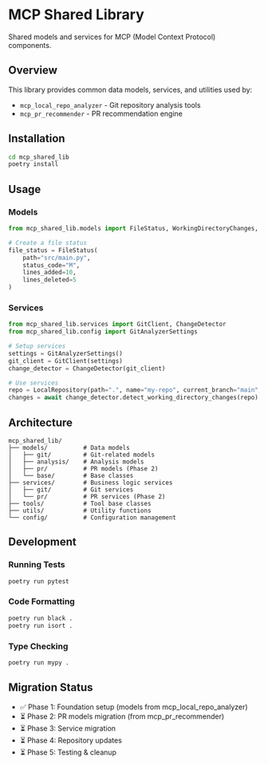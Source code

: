 # MCP Shared Library

Shared models and services for MCP (Model Context Protocol) components.

## Overview

This library provides common data models, services, and utilities used by:
- `mcp_local_repo_analyzer` - Git repository analysis tools
- `mcp_pr_recommender` - PR recommendation engine

## Installation

```bash
cd mcp_shared_lib
poetry install
```

## Usage

### Models

```python
from mcp_shared_lib.models import FileStatus, WorkingDirectoryChanges, RiskAssessment

# Create a file status
file_status = FileStatus(
    path="src/main.py",
    status_code="M",
    lines_added=10,
    lines_deleted=5
)
```

### Services

```python
from mcp_shared_lib.services import GitClient, ChangeDetector
from mcp_shared_lib.config import GitAnalyzerSettings

# Setup services
settings = GitAnalyzerSettings()
git_client = GitClient(settings)
change_detector = ChangeDetector(git_client)

# Use services
repo = LocalRepository(path=".", name="my-repo", current_branch="main", head_commit="abc123")
changes = await change_detector.detect_working_directory_changes(repo)
```

## Architecture

```
mcp_shared_lib/
├── models/          # Data models
│   ├── git/         # Git-related models
│   ├── analysis/    # Analysis models
│   ├── pr/          # PR models (Phase 2)
│   └── base/        # Base classes
├── services/        # Business logic services
│   ├── git/         # Git services
│   └── pr/          # PR services (Phase 2)
├── tools/           # Tool base classes
├── utils/           # Utility functions
└── config/          # Configuration management
```

## Development

### Running Tests

```bash
poetry run pytest
```

### Code Formatting

```bash
poetry run black .
poetry run isort .
```

### Type Checking

```bash
poetry run mypy .
```

## Migration Status

- ✅ Phase 1: Foundation setup (models from mcp_local_repo_analyzer)
- ⏳ Phase 2: PR models migration (from mcp_pr_recommender)
- ⏳ Phase 3: Service migration
- ⏳ Phase 4: Repository updates
- ⏳ Phase 5: Testing & cleanup